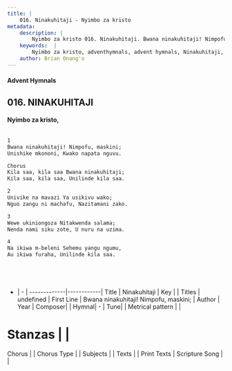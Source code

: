 ```yaml
---
title: |
    016. Ninakuhitaji - Nyimbo za kristo
metadata:
    description: |
        Nyimbo za kristo 016. Ninakuhitaji. Bwana ninakuhitaji! Nimpofu, maskini; Unishike mkononi, Kwako napata nguvu.  Chorus Kila saa, kila saa Bwana ninakuhitaji; Kila saa, kila saa, Unilinde kila saa.  
    keywords:  |
        Nyimbo za kristo, adventhymnals, advent hymnals, Ninakuhitaji, Bwana ninakuhitaji! Nimpofu, maskini;. 
    author: Brian Onang'o
---
```


#### Advent Hymnals
## 016. NINAKUHITAJI
####  Nyimbo za kristo,

```txt

1
Bwana ninakuhitaji! Nimpofu, maskini;
Unishike mkononi, Kwako napata nguvu.

Chorus
Kila saa, kila saa Bwana ninakuhitaji;
Kila saa, kila saa, Unilinde kila saa.

2
Univike na mavazi Ya usikivu wako;
Nguo zangu ni machafu, Nazitamani zako.

3
Wewe ukiniongoza Nitakwenda salama;
Nenda nami siku zote, U nuru na uzima.

4
Na ikiwa m-beleni Sehemu yangu ngumu,
Au ikiwa furaha, Unilinde kila saa.






```

- |   -  |
-------------|------------|
Title | Ninakuhitaji |
Key |  |
Titles | undefined |
First Line | Bwana ninakuhitaji! Nimpofu, maskini; |
Author | 
Year | 
Composer| |
Hymnal|  - |
Tune|  |
Metrical pattern | |
# Stanzas |  |
Chorus |  |
Chorus Type |  |
Subjects | |
Texts |  |
Print Texts | 
Scripture Song |  |
    
